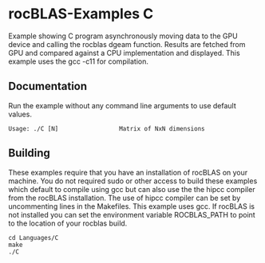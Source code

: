 # rocBLAS-Examples C
Example showing C program asynchronously moving data to the GPU device and calling the rocblas dgeam function. Results are fetched from GPU and compared against a CPU implementation and displayed.  This example uses the gcc -c11 for compilation.

## Documentation
Run the example without any command line arguments to use default values.

    Usage: ./C [N]                 Matrix of NxN dimensions


## Building
These examples require that you have an installation of rocBLAS on your machine.  You do not required sudo or other access to build these examples which default to compile using gcc but can also use the the hipcc compiler from the rocBLAS installation.   The use of hipcc compiler can be set by uncommenting lines in the Makefiles.  This example uses gcc. If rocBLAS is not installed you can set the environment variable ROCBLAS_PATH to point to the location of your rocblas build.

    cd Languages/C
    make
    ./C
 
